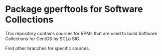 # Package gperftools for Software Collections

This repository contains sources for RPMs that are used
to build Software Collections for CentOS by SCLo SIG.

Find other branches for specific sources.
